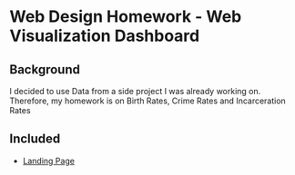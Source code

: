 # Web Design Homework - Web Visualization Dashboard

## Background

I decided to use Data from a side project I was already working on. Therefore, my homework is on Birth Rates, Crime Rates and Incarceration Rates 

## Included

* [Landing Page](index.html)

